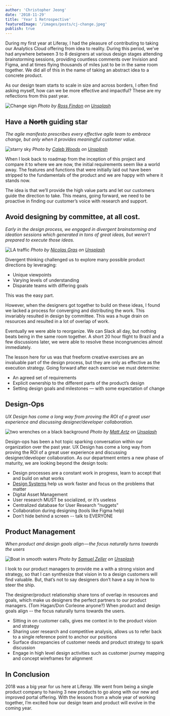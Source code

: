 ```yaml
---
author: 'Christopher Jeong'
date: '2018-11-29'
title: 'Year 1 Retrospective'
featuredImage: '/images/posts/cj-change.jpeg'
publish: true
---
```


During my first year at Liferay, I had the pleasure of contributing to taking our Analytics Cloud offering from idea to reality. During this period, we’ve had anywhere between 3 to 8 designers at various design stages attending brainstorming sessions, providing countless comments over Invision and Figma, and at times flying thousands of miles just to be in the same room together. We did all of this in the name of taking an abstract idea to a concrete product.

As our design team starts to scale in size and across borders, I often find asking myself, how can we be more effective and impactful? These are my reflections from this past year.

![Change sign](/images/posts/cj-change.jpeg)
_Photo by [Ross Findon](https://unsplash.com/photos/mG28olYFgHI?utm_source=unsplash&utm_medium=referral&utm_content=creditCopyText) on [Unsplash](https://unsplash.com/search/photos/change?utm_source=unsplash&utm_medium=referral&utm_content=creditCopyText)_

## Have a ~~North~~ guiding star

_The agile manifesto prescribes every effective agile team to embrace change, but only when it provides meaningful customer value._

![starry sky](/images/posts/cj-sky.jpeg)
_Photo by [Caleb Woods](https://unsplash.com/photos/292OcsAYBK8?utm_source=unsplash&utm_medium=referral&utm_content=creditCopyText) on [Unsplash](https://unsplash.com/search/photos/north-star?utm_source=unsplash&utm_medium=referral&utm_content=creditCopyText)_

When I look back to roadmap from the inception of this project and compare it to where we are now, the initial requirements seem like a world away. The features and functions that were initially laid out have been stripped to the fundamentals of the product and we are happy with where it stands now.

The idea is that we’ll provide the high value parts and let our customers guide the direction to take. This means, going forward, we need to be proactive in finding our customer’s voice with research and support.

## Avoid designing by committee, at all cost.

_Early in the design process, we engaged in divergent brainstorming and ideation sessions which generated in tons of great ideas, but weren’t prepared to execute those ideas._

![LA traffic](/images/posts/cj-traffic.jpg)
_Photo by [Nicolas Gras](https://unsplash.com/photos/64HfQ-qInMs?utm_source=unsplash&utm_medium=referral&utm_content=creditCopyText) on [Unsplash](https://unsplash.com/search/photos/operations?utm_source=unsplash&utm_medium=referral&utm_content=creditCopyText)_

Divergent thinking challenged us to explore many possible product directions by leveraging:

-   Unique viewpoints
-   Varying levels of understanding
-   Disparate teams with differing goals

This was the easy part.

However, when the designers got together to build on these ideas, I found we lacked a process for converging and distributing the work. This invariably resulted in design by committee. This was a huge drain on resources and resulted in a lot of overlap of work.

Eventually we were able to reorganize. We can Slack all day, but nothing beats being in the same room together. A short 20 hour flight to Brazil and a few discussions later, we were able to resolve these incongruencies almost immediately.

The lesson here for us was that freeform creative exercises are an invaluable part of the design process, but they are only as effective as the execution strategy. Going forward after each exercise we must determine:

-   An agreed set of requirements
-   Explicit ownership to the different parts of the product’s design
-   Setting design goals and milestones — with some expectation of change

## Design-Ops

_UX Design has come a long way from proving the ROI of a great user experience and discussing designer/developer collaboration._

![two wrenches on a black background](/images/posts/cj-wrenches.jpeg)
_Photo by [Matt Artz](https://unsplash.com/photos/4mAcustUNPs?utm_source=unsplash&utm_medium=referral&utm_content=creditCopyText) on [Unsplash](https://unsplash.com/search/photos/tools?utm_source=unsplash&utm_medium=referral&utm_content=creditCopyText)_

Design-ops has been a hot topic sparking conversation within our organization over the past year. UX Design has come a long way from proving the ROI of a great user experience and discussing designer/developer collaboration. As our department enters a new phase of maturity, we are looking beyond the design tools:

-   Design processes are a constant work in progress, learn to accept that and build on what works
-   [Design Systems](htttp://www.lexicondesign.io/) help us work faster and focus on the problems that matter
-   Digital Asset Management
-   User research MUST be socialized, or it’s useless
-   Centralized database for User Research “nuggets"
-   Collaboration during designing (tools like Figma help)
-   Don’t hide behind a screen -- talk to EVERYONE

## Product Management

_When product and design goals align — the focus naturally turns towards the users_

![Boat in smooth waters](/images/posts/cj-boat.jpeg)
_Photo by [Samuel Zeller](https://unsplash.com/photos/P0srUaN6CFI?utm_source=unsplash&utm_medium=referral&utm_content=creditCopyText) on [Unsplash](https://unsplash.com/search/photos/ship?utm_source=unsplash&utm_medium=referral&utm_content=creditCopyText)_

I look to our product managers to provide me a with a strong vision and strategy, so that I can synthesize that vision in to a design customers will find valuable. But, that’s not to say designers don’t have a say in how to steer the ship.

The designer/product relationship share tons of overlap in resources and goals, which make us designers the perfect partners to our product managers. (Tom Hagan/Don Corleone anyone?) When product and design goals align -- the focus naturally turns towards the users.

-   Sitting in on customer calls, gives me context in to the product vision and strategy
-   Sharing user research and competitive analysis, allows us to refer back to a single reference point to anchor our positions
-   Surface discrepancies of customer needs and product strategy to spark discussion
-   Engage in high level design activities such as customer journey mapping and concept wireframes for alignment

## In Conclusion

2018 was a big year for us here at Liferay. We went from being a single product company to having 3 new products to go along with our new and improved portal offering. With the lessons from a whole year of working together, I’m excited how our design team and product will evolve in the coming year.
